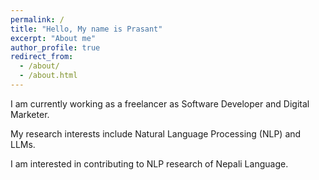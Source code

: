 ```yaml
---
permalink: /
title: "Hello, My name is Prasant"
excerpt: "About me"
author_profile: true
redirect_from: 
  - /about/
  - /about.html
---
```


I am currently working as a freelancer as Software Developer and Digital Marketer.

My research interests include Natural Language Processing (NLP) and LLMs.

I am interested in contributing to NLP research of Nepali Language.

